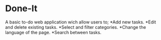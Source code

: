 # Done-It
A basic to-do web application wich allow users to;
  *Add new tasks.
  *Edit and delete existing tasks.
  *Select and filter categories.
  *Change the language of the page.
  *Search between tasks.
